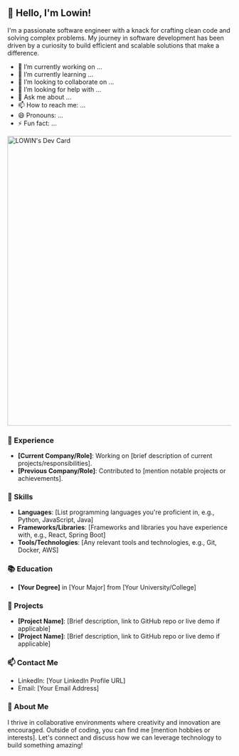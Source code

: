 ## 👋 Hello, I'm Lowin!

I'm a passionate software engineer with a knack for crafting clean code and solving complex problems. My journey in software development has been driven by a curiosity to build efficient and scalable solutions that make a difference.
- 🔭 I’m currently working on ...
- 🌱 I’m currently learning ...
- 👯 I’m looking to collaborate on ...
- 🤔 I’m looking for help with ...
- 💬 Ask me about ...
- 📫 How to reach me: ...
- 😄 Pronouns: ...
- ⚡ Fun fact: ...

<a href="https://app.daily.dev/lowin"><img src="https://api.daily.dev/devcards/v2/CyGAPqXnkUIkZkdBKWCKZ.png?type=default&r=m6l" width="652" alt="LOWIN's Dev Card"/></a>

### 💼 Experience
- **[Current Company/Role]**: Working on [brief description of current projects/responsibilities].
- **[Previous Company/Role]**: Contributed to [mention notable projects or achievements].

### 🌟 Skills
- **Languages**: [List programming languages you're proficient in, e.g., Python, JavaScript, Java]
- **Frameworks/Libraries**: [Frameworks and libraries you have experience with, e.g., React, Spring Boot]
- **Tools/Technologies**: [Any relevant tools and technologies, e.g., Git, Docker, AWS]

### 📚 Education
- **[Your Degree]** in [Your Major] from [Your University/College]

### 🚀 Projects
- **[Project Name]**: [Brief description, link to GitHub repo or live demo if applicable]
- **[Project Name]**: [Brief description, link to GitHub repo or live demo if applicable]

### 📫 Contact Me
- LinkedIn: [Your LinkedIn Profile URL]
- Email: [Your Email Address]

### 💬 About Me
I thrive in collaborative environments where creativity and innovation are encouraged. Outside of coding, you can find me [mention hobbies or interests]. Let's connect and discuss how we can leverage technology to build something amazing!


